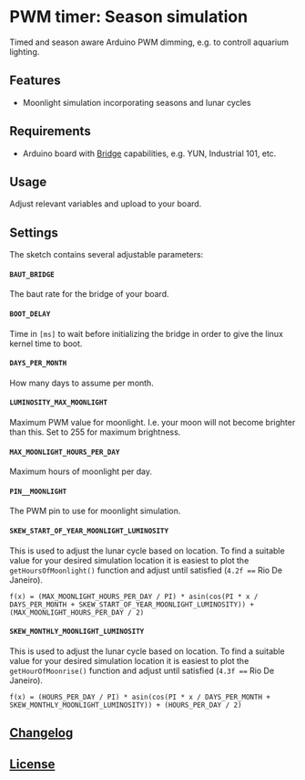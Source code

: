 # PWM timer: Season simulation

Timed and season aware Arduino PWM dimming, e.g. to controll aquarium lighting.

## Features

- Moonlight simulation incorporating seasons and lunar cycles

## Requirements

- Arduino board with [Bridge](https://www.arduino.cc/en/Reference/YunBridgeLibrary) capabilities, e.g. YUN, Industrial 101, etc.

## Usage

Adjust relevant variables and upload to your board.

## Settings

The sketch contains several adjustable parameters:

#### `BAUT_BRIDGE`

The baut rate for the bridge of your board.

#### `BOOT_DELAY`

Time in `[ms]` to wait before initializing the bridge in order to give the linux kernel time to boot.

#### `DAYS_PER_MONTH`

How many days to assume per month.

#### `LUMINOSITY_MAX_MOONLIGHT`

Maximum PWM value for moonlight. I.e. your moon will not become brighter than this. Set to 255 for maximum brightness.

#### `MAX_MOONLIGHT_HOURS_PER_DAY`

Maximum hours of moonlight per day.

#### `PIN__MOONLIGHT`

The PWM pin to use for moonlight simulation.

#### `SKEW_START_OF_YEAR_MOONLIGHT_LUMINOSITY`

This is used to adjust the lunar cycle based on location. To find a suitable value for your desired simulation location it is easiest to plot the `getHoursOfMoonlight()` function and adjust until satisfied (`4.2f ==` Rio De Janeiro).

```
f(x) = (MAX_MOONLIGHT_HOURS_PER_DAY / PI) * asin(cos(PI * x / DAYS_PER_MONTH + SKEW_START_OF_YEAR_MOONLIGHT_LUMINOSITY)) + (MAX_MOONLIGHT_HOURS_PER_DAY / 2)
```

#### `SKEW_MONTHLY_MOONLIGHT_LUMINOSITY`

This is used to adjust the lunar cycle based on location. To find a suitable value for your desired simulation location it is easiest to plot the `getHourOfMoonrise()` function and adjust until satisfied (`4.3f ==` Rio De Janeiro).

```
f(x) = (HOURS_PER_DAY / PI) * asin(cos(PI * x / DAYS_PER_MONTH + SKEW_MONTHLY_MOONLIGHT_LUMINOSITY)) + (HOURS_PER_DAY / 2)
```

## [Changelog](CHANGELOG.md)

## [License](LICENSE)
